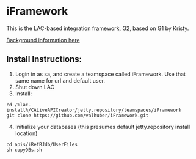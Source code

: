 # iFramework
This is the LAC-based integration framework, G2, based on G1 by Kristy.

[Background information here](https://drive.google.com/open?id=1k-iijwPwvdyfW91vohbYvEAYdhq0ULOq-Np9oOoxIDo)

## Install Instructions:
1. Login in as sa, and create a teamspace called iFramework.  Use that same name for url and default user.
2. Shut down LAC
3. Install:
```
cd /%lac-install%/CALiveAPICreator/jetty.repository/teamspaces/iFramework  
git clone https://github.com/valhuber/iFramework.git  
```
4. Initialize your databases (this presumes default jetty.repository install location)
```
cd apis/iRefRJdb/UserFiles  
sh copyDBs.sh
```
